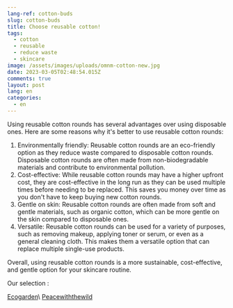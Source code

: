 ```yaml
---
lang-ref: cotton-buds
slug: cotton-buds
title: Choose reusable cotton!
tags:
  - cotton
  - reusable
  - reduce waste
  - skincare
image: /assets/images/uploads/omnm-cotton-new.jpg
date: 2023-03-05T02:48:54.015Z
comments: true
layout: post
lang: en
categories:
  - en
---
```

Using reusable cotton rounds has several advantages over using disposable ones. Here are some reasons why it's better to use reusable cotton rounds:

1. Environmentally friendly: Reusable cotton rounds are an eco-friendly option as they reduce waste compared to disposable cotton rounds. Disposable cotton rounds are often made from non-biodegradable materials and contribute to environmental pollution.
2. Cost-effective: While reusable cotton rounds may have a higher upfront cost, they are cost-effective in the long run as they can be used multiple times before needing to be replaced. This saves you money over time as you don't have to keep buying new cotton rounds.
3. Gentle on skin: Reusable cotton rounds are often made from soft and gentle materials, such as organic cotton, which can be more gentle on the skin compared to disposable ones.
4. Versatile: Reusable cotton rounds can be used for a variety of purposes, such as removing makeup, applying toner or serum, or even as a general cleaning cloth. This makes them a versatile option that can replace multiple single-use products.

Overall, using reusable cotton rounds is a more sustainable, cost-effective, and gentle option for your skincare routine.

O﻿ur selection : 

[E﻿cogarden](https://www.ecogardenuk.co.uk/products/reusable-bamboo-cotton-cleansing-pad-set?)\
[P﻿eacewiththewild](https://www.peacewiththewild.co.uk/product-category/skincare/cloths-rounds/cotton-rounds/?)